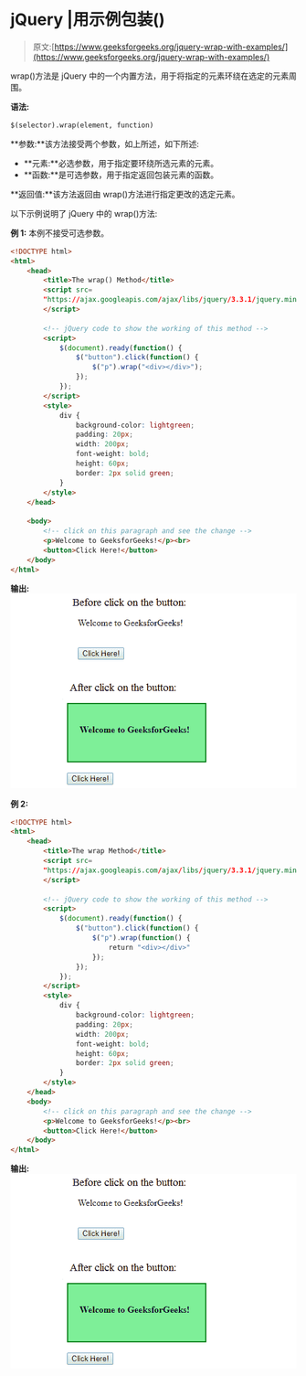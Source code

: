 # jQuery |用示例包装()

> 原文:[https://www.geeksforgeeks.org/jquery-wrap-with-examples/](https://www.geeksforgeeks.org/jquery-wrap-with-examples/)

wrap()方法是 jQuery 中的一个内置方法，用于将指定的元素环绕在选定的元素周围。

**语法:**

```html
$(selector).wrap(element, function)
```

**参数:**该方法接受两个参数，如上所述，如下所述:

*   **元素:**必选参数，用于指定要环绕所选元素的元素。
*   **函数:**是可选参数，用于指定返回包装元素的函数。

**返回值:**该方法返回由 wrap()方法进行指定更改的选定元素。

以下示例说明了 jQuery 中的 wrap()方法:

**例 1:** 本例不接受可选参数。

```html
<!DOCTYPE html>
<html>
    <head>
        <title>The wrap() Method</title>
        <script src=
        "https://ajax.googleapis.com/ajax/libs/jquery/3.3.1/jquery.min.js">
        </script>

        <!-- jQuery code to show the working of this method -->
        <script>
            $(document).ready(function() {
                $("button").click(function() {
                    $("p").wrap("<div></div>");
                });
            });
        </script>
        <style>
            div {
                background-color: lightgreen;
                padding: 20px;
                width: 200px;
                font-weight: bold;
                height: 60px;
                border: 2px solid green;
            }
        </style>
    </head>

    <body>
        <!-- click on this paragraph and see the change -->
        <p>Welcome to GeeksforGeeks!</p><br>
        <button>Click Here!</button>
    </body>
</html>
```

**输出:**
![wrap method](img/81ea126790f63b96b678a207f7793514.png)

**例 2:**

```html
<!DOCTYPE html>
<html>
    <head>
        <title>The wrap Method</title>
        <script src=
        "https://ajax.googleapis.com/ajax/libs/jquery/3.3.1/jquery.min.js">
        </script>

        <!-- jQuery code to show the working of this method -->
        <script>
            $(document).ready(function() {
                $("button").click(function() {
                    $("p").wrap(function() {
                        return "<div></div>"
                    });
                });
            });
        </script>
        <style>
            div {
                background-color: lightgreen;
                padding: 20px;
                width: 200px;
                font-weight: bold;
                height: 60px;
                border: 2px solid green;
            }
        </style>
    </head>
    <body>
        <!-- click on this paragraph and see the change -->
        <p>Welcome to GeeksforGeeks!</p><br>
        <button>Click Here!</button>
    </body>
</html>
```

**输出:**
![wrap method](img/81ea126790f63b96b678a207f7793514.png)